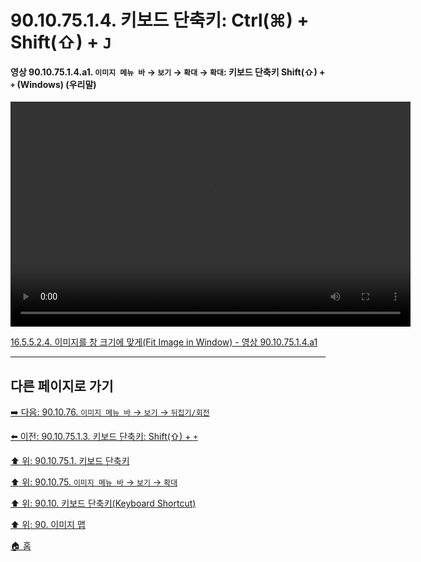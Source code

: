 # 90.10.75.1.4. 키보드 단축키: Ctrl(⌘) + Shift(⇧) + `J`

<a id="90-10-75-01-04-a1"></a>

#### 영상 90.10.75.1.4.a1. `이미지 메뉴 바` → `보기` → `확대` → `확대`: 키보드 단축키 Shift(⇧) + `+` (Windows) (우리말)
<video controls="controls" width="640" height="360" src="https://github.com/user-attachments/assets/22eaa549-fa34-434d-9e03-2bd0b3b44e57"></video>

[16.5.5.2.4. 이미지를 창 크기에 맞게(Fit Image in Window) - 영상 90.10.75.1.4.a1](./16-05-05-02-04-fit_image_in_window.md#90-10-75-01-04-a1)

***

## 다른 페이지로 가기

[➡️ 다음: 90.10.76. `이미지 메뉴 바` → `보기` → `뒤집기/회전`](./90-10-76-00-menu_view_flip_n_rotate.md)

[⬅️ 이전: 90.10.75.1.3. 키보드 단축키: Shift(⇧) + `+`](./90-10-75-01-03-zoom_in.md)

[⬆️ 위: 90.10.75.1. 키보드 단축키](./90-10-75-01-00-keyboard_shortcut.md)

[⬆️ 위: 90.10.75. `이미지 메뉴 바` → `보기` → `확대`](./90-10-75-00-menu_view_zoom.md)

[⬆️ 위: 90.10. 키보드 단축키(Keyboard Shortcut)](./90-10-00-keyboard_shortcut.md)

[⬆️ 위: 90. 이미지 맵](./90-00-image-map.md)

[🏠 홈](./00-home.md)